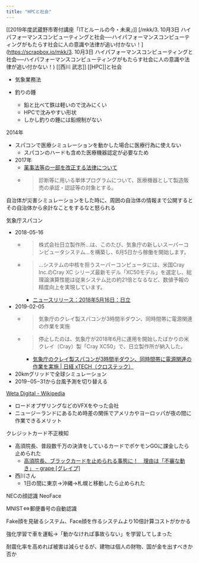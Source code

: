 ```yaml
---
title: "HPCと社会"
---
```


[[2019年度武蔵野市寄付講座「ITとルールの今・未来」]]
[/mkk/3. 10月3日 ハイパフォーマンスコンピューティングと社会──ハイパフォーマンスコンピューティングがもたらす社会に人の意識や法律が追い付かない！](https://scrapbox.io/mkk/3. 10月3日 ハイパフォーマンスコンピューティングと社会──ハイパフォーマンスコンピューティングがもたらす社会に人の意識や法律が追い付かない！) [[西川 武志]]
[[HPC]]と社会

- 気象業務法

- 釣りの錘
    - 鉛と比べて鉄は軽いので沈みにくい
    - HPCで沈みやすい形状
    - しかし釣りの錘には鉛規制がない

2014年
- スパコンで医療シミュレーションを動かした場合に医療行為に使えない
    - スパコンのハードも含めた医療機器認定が必要なため
- 2017年
    - [薬事法等の一部を改正する法律について](https://www.mhlw.go.jp/stf/seisakunitsuite/bunya/0000045726.html)
    - > 診断等に用いる単体プログラムについて、医療機器として製造販売の承認・認証等の対象とする。

自治体が災害シミュレーションをした時に、周囲の自治体の情報まで公開するとその自治体から余計なことをするなと怒られる

気象庁スパコン
- 2018-05-16
    - > 株式会社日立製作所...は、このたび、気象庁の新しいスーパーコンピュータシステム...を構築し、6月5日から稼働を開始します。
    - > ...システムの中核を担うスーパーコンピュータには、米国Cray Inc.のCray XC シリーズ最新モデル「XC50モデル」を選定し、総理論演算性能は従来システム比の約21倍となるなど、数値予報の精度向上を実現しています。
        - [ニュースリリース：2018年5月16日：日立](http://www.hitachi.co.jp/New/cnews/month/2018/05/0516.html)
- 2019-02-05
    - > 気象庁のクレイ製スパコンが3時間半ダウン、同時間帯に電源関連の作業を実施
    - > 停止したのは、気象庁が2018年6月に運用を開始したばかりの米クレイ（Cray）製「Cray XC50」で、日立製作所が納入した。
        - [気象庁のクレイ製スパコンが3時間半ダウン、同時間帯に電源関連の作業を実施 | 日経 xTECH（クロステック）](https://tech.nikkeibp.co.jp/atcl/nxt/news/18/04053/)
- 20kmグリッドで全球シミュレーション
- 2019−05−31から台風予測を切り替える

[Weta Digital - Wikipedia](https://en.wikipedia.org/wiki/Weta_Digital)
- ロードオブザリングなどのVFXをやった会社
- ニュージーランドにあるため時差の関係でアメリカやヨーロッパが夜の間に作業できるメリット

クレジットカード不正検知
- 高須院長、普段数千万の決済をしているカードでポケモンGOに課金したら止められた
    - [高須院長、ブラックカードを止められる事態に！　理由は「不審な動き」 – grape [グレイプ]](https://grapee.jp/242457)
- 西川さん
    - 1日の間に東京→沖縄→札幌と移動したら止められた

NECの顔認識 NeoFace

MNIST⇔郵便番号の自動認識

Fake顔を見破るシステム、Face顔を作るシステムより10倍計算コストがかかる

強化学習で車を運転→「動かなければ事故らない」を学習してしまった

耐震化率を高めれば被害は減らせるが、建物は個人の財物、国が金を出すべきか否か